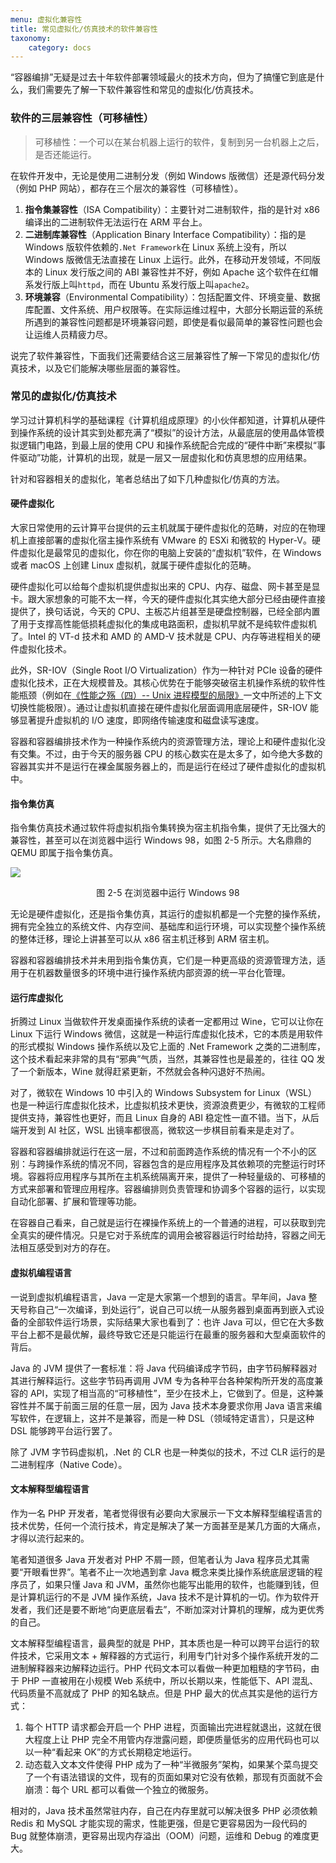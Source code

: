 ```yaml
---
menu: 虚拟化兼容性
title: 常见虚拟化/仿真技术的软件兼容性
taxonomy:
    category: docs
---
```


“容器编排”无疑是过去十年软件部署领域最火的技术方向，但为了搞懂它到底是什么，我们需要先了解一下软件兼容性和常见的虚拟化/仿真技术。

### 软件的三层兼容性（可移植性）

> 可移植性：一个可以在某台机器上运行的软件，复制到另一台机器上之后，是否还能运行。

在软件开发中，无论是使用二进制分发（例如 Windows 版微信）还是源代码分发（例如 PHP 网站），都存在三个层次的兼容性（可移植性）。

1. **指令集兼容性**（ISA Compatibility）：主要针对二进制软件，指的是针对 x86 编译出的二进制软件无法运行在 ARM 平台上。
2. **二进制库兼容性**（Application Binary Interface Compatibility）：指的是 Windows 版软件依赖的`.Net Framework`在 Linux 系统上没有，所以 Windows 版微信无法直接在 Linux 上运行。此外，在移动开发领域，不同版本的 Linux 发行版之间的 ABI 兼容性并不好，例如 Apache 这个软件在红帽系发行版上叫`httpd`，而在 Ubuntu 系发行版上叫`apache2`。
3. **环境兼容**（Environmental Compatibility）：包括配置文件、环境变量、数据库配置、文件系统、用户权限等。在实际运维过程中，大部分长期运营的系统所遇到的兼容性问题都是环境兼容问题，即使是看似最简单的兼容性问题也会让运维人员精疲力尽。

说完了软件兼容性，下面我们还需要结合这三层兼容性了解一下常见的虚拟化/仿真技术，以及它们能解决哪些层面的兼容性。

### 常见的虚拟化/仿真技术

学习过计算机科学的基础课程《计算机组成原理》的小伙伴都知道，计算机从硬件到操作系统的设计其实到处都充满了“模拟”的设计方法，从最底层的使用晶体管模拟逻辑门电路，到最上层的使用 CPU 和操作系统配合完成的“硬件中断”来模拟“事件驱动”功能，计算机的出现，就是一层又一层虚拟化和仿真思想的应用结果。

针对和容器相关的虚拟化，笔者总结出了如下几种虚拟化/仿真的方法。

#### 硬件虚拟化

大家日常使用的云计算平台提供的云主机就属于硬件虚拟化的范畴，对应的在物理机上直接部署的虚拟化宿主操作系统有 VMware 的 ESXi 和微软的 Hyper-V。硬件虚拟化是最常见的虚拟化，你在你的电脑上安装的“虚拟机”软件，在 Windows 或者 macOS 上创建 Linux 虚拟机，就属于硬件虚拟化的范畴。

硬件虚拟化可以给每个虚拟机提供虚拟出来的 CPU、内存、磁盘、网卡甚至是显卡。跟大家想象的可能不太一样，今天的硬件虚拟化其实绝大部分已经由硬件直接提供了，换句话说，今天的 CPU、主板芯片组甚至是硬盘控制器，已经全部内置了用于支撑高性能低损耗虚拟化的集成电路面积，虚拟机早就不是纯软件虚拟机了。Intel 的 VT-d 技术和 AMD 的 AMD-V 技术就是 CPU、内存等进程相关的硬件虚拟化技术。

此外，SR-IOV（Single Root I/O Virtualization）作为一种针对 PCIe 设备的硬件虚拟化技术，正在大规模普及。其核心优势在于能够突破宿主机操作系统的软件性能瓶颈（例如在[《性能之殇（四）-- Unix 进程模型的局限》](https://lvwenhan.com/tech-epic/495.html)一文中所述的上下文切换性能极限）。通过让虚拟机直接在硬件虚拟化层面调用底层硬件，SR-IOV 能够显著提升虚拟机的 I/O 速度，即网络传输速度和磁盘读写速度。

容器和容器编排技术作为一种操作系统内的资源管理方法，理论上和硬件虚拟化没有交集。不过，由于今天的服务器 CPU 的核心数实在是太多了，如今绝大多数的容器其实并不是运行在裸金属服务器上的，而是运行在经过了硬件虚拟化的虚拟机中。

#### 指令集仿真

指令集仿真技术通过软件将虚拟机指令集转换为宿主机指令集，提供了无比强大的兼容性，甚至可以在浏览器中运行 Windows 98，如图 2-5 所示。大名鼎鼎的 QEMU 即属于指令集仿真。

![](/media/16889553324232.jpg)
<center>图 2-5 在浏览器中运行 Windows 98</center>

无论是硬件虚拟化，还是指令集仿真，其运行的虚拟机都是一个完整的操作系统，拥有完全独立的系统文件、内存空间、基础库和运行环境，可以实现整个操作系统的整体迁移，理论上讲甚至可以从 x86 宿主机迁移到 ARM 宿主机。

容器和容器编排技术并未用到指令集仿真，它们是一种更高级的资源管理方法，适用于在机器数量很多的环境中进行操作系统内部资源的统一平台化管理。

#### 运行库虚拟化

折腾过 Linux 当做软件开发桌面操作系统的读者一定都用过 Wine，它可以让你在 Linux 下运行 Windows 微信，这就是一种运行库虚拟化技术，它的本质是用软件的形式模拟 Windows 操作系统以及它上面的 .Net Framework 之类的二进制库，这个技术看起来非常的具有“邪典”气质，当然，其兼容性也是最差的，往往 QQ 发了一个新版本，Wine 就得赶紧更新，不然就会各种闪退好不热闹。

对了，微软在 Windows 10 中引入的 Windows Subsystem for Linux（WSL）也是一种运行库虚拟化技术，比虚拟机技术更快，资源浪费更少，有微软的工程师提供支持，兼容性也更好，而且 Linux 自身的 ABI 稳定性一直不错。当下，从后端开发到 AI 社区，WSL 出镜率都很高，微软这一步棋目前看来是走对了。

容器和容器编排就运行在这一层，不过和前面跨造作系统的情况有一个不小的区别：与跨操作系统的情况不同，容器包含的是应用程序及其依赖项的完整运行时环境。容器将应用程序与其所在主机系统隔离开来，提供了一种轻量级的、可移植的方式来部署和管理应用程序。容器编排则负责管理和协调多个容器的运行，以实现自动化部署、扩展和管理等功能。

在容器自己看来，自己就是运行在裸操作系统上的一个普通的进程，可以获取到完全真实的硬件情况。只是它对于系统库的调用会被容器运行时给劫持，容器之间无法相互感受到对方的存在。

#### 虚拟机编程语言

一说到虚拟机编程语言，Java 一定是大家第一个想到的语言。早年间，Java 整天号称自己“一次编译，到处运行”，说自己可以统一从服务器到桌面再到嵌入式设备的全部软件运行场景，实际结果大家也看到了：也许 Java 可以，但它在大多数平台上都不是最优解，最终导致它还是只能运行在最重的服务器和大型桌面软件的背后。

Java 的 JVM 提供了一套标准：将 Java 代码编译成字节码，由字节码解释器对其进行解释运行。这些字节码再调用 JVM 专为各种平台各种架构所开发的高度兼容的 API，实现了相当高的“可移植性”，至少在技术上，它做到了。但是，这种兼容性并不属于前面三层的任意一层，因为 Java 技术本身要求你用 Java 语言来编写软件，在逻辑上，这并不是兼容，而是一种 DSL（领域特定语言），只是这种 DSL 能够跨平台运行罢了。

除了 JVM 字节码虚拟机，.Net 的 CLR 也是一种类似的技术，不过 CLR 运行的是二进制程序（Native Code）。

#### 文本解释型编程语言

作为一名 PHP 开发者，笔者觉得很有必要向大家展示一下文本解释型编程语言的技术优势，任何一个流行技术，肯定是解决了某一方面甚至是某几方面的大痛点，才得以流行起来的。

笔者知道很多 Java 开发者对 PHP 不屑一顾，但笔者认为 Java 程序员尤其需要“开眼看世界”。笔者不止一次地遇到拿 Java 概念来类比操作系统底层逻辑的程序员了，如果只懂 Java 和 JVM，虽然你也能写出能用的软件，也能赚到钱，但是计算机运行的不是 JVM 操作系统，Java 技术不是计算机的一切。作为软件开发者，我们还是要不断地“向更底层看去”，不断加深对计算机的理解，成为更优秀的自己。

文本解释型编程语言，最典型的就是 PHP，其本质也是一种可以跨平台运行的软件技术，它采用文本 + 解释器的方式运行，利用专门针对多个操作系统开发的二进制解释器来边解释边运行。PHP 代码文本可以看做一种更加粗糙的字节码，由于 PHP 一直被用在小规模 Web 系统中，所以长期以来，性能低下、API 混乱、代码质量不高就成了 PHP 的知名缺点。但是 PHP 最大的优点其实是他的运行方式：

1. 每个 HTTP 请求都会开启一个 PHP 进程，页面输出完进程就退出，这就在很大程度上让 PHP 完全不用管内存泄露问题，即便质量低劣的应用代码也可以以一种“看起来 OK”的方式长期稳定地运行。
2. 动态载入文本文件使得 PHP 成为了一种“半微服务”架构，如果某个菜鸟提交了一个有语法错误的文件，现有的页面如果对它没有依赖，那现有页面就不会崩溃：每个 URL 都可以看做一个独立的微服务。

相对的，Java 技术虽然常驻内存，自己在内存里就可以解决很多 PHP 必须依赖 Redis 和 MySQL 才能实现的需求，性能更强，但是它更容易因为一段代码的 Bug 就整体崩溃，更容易出现内存溢出（OOM）问题，运维和 Debug 的难度更大。
